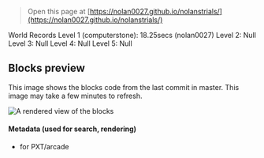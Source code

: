 
> Open this page at [https://nolan0027.github.io/nolanstrials/](https://nolan0027.github.io/nolanstrials/)

World Records
Level 1 (computerstone): 18.25secs (nolan0027)
Level 2: Null
Level 3: Null
Level 4: Null
Level 5: Null

## Blocks preview

This image shows the blocks code from the last commit in master.
This image may take a few minutes to refresh.

![A rendered view of the blocks](https://github.com/nolan0027/nolanstrials/raw/master/.github/makecode/blocks.png)

#### Metadata (used for search, rendering)

* for PXT/arcade
<script src="https://makecode.com/gh-pages-embed.js"></script><script>makeCodeRender("{{ site.makecode.home_url }}", "{{ site.github.owner_name }}/{{ site.github.repository_name }}");</script>
